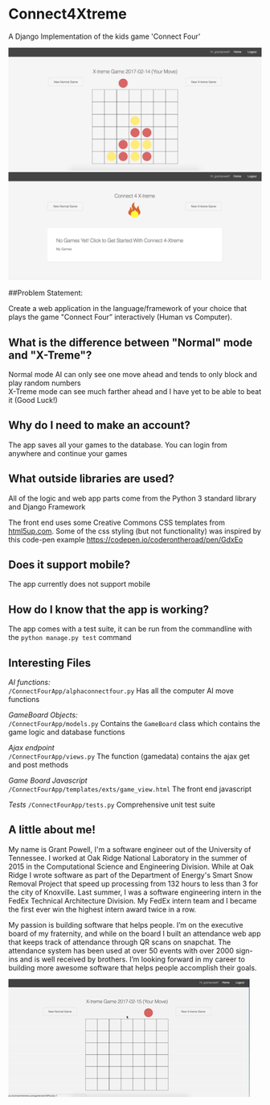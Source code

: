 # Connect4Xtreme
A Django Implementation of the kids game 'Connect Four'

![Alt text](/samplepics/maingame.png?raw=true "Game Screen")
![Alt text](/samplepics/homescreen.png?raw=true "Home Screen")

##Problem Statement: 

Create a web application in the language/framework of your choice that plays the game "Connect Four” interactively (Human vs Computer). 

## What is the difference between "Normal" mode and "X-Treme"?

Normal mode AI can only see one move ahead and tends to only block and play random numbers  
X-Treme mode can see much farther ahead and I have yet to be able to beat it (Good Luck!)

## Why do I need to make an account?

The app saves all your games to the database. You can login from anywhere and continue your games

## What outside libraries are used?

All of the logic and web app parts come from the Python 3 standard library and Django Framework

The front end uses some Creative Commons CSS templates from [html5up.com](html5up.com). Some of the css styling
(but not functionality) was inspired by this code-pen example https://codepen.io/coderontheroad/pen/GdxEo

## Does it support mobile?

The app currently does not support mobile

## How do I know that the app is working?

The app comes with a test suite, it can be run from the commandline with the `python manage.py test` command

##  Interesting Files

*AI functions:*  
`/ConnectFourApp/alphaconnectfour.py`
Has all the computer AI move functions

*GameBoard Objects:*  
`/ConnectFourApp/models.py`
Contains the `GameBoard` class which contains the game logic and database functions

*Ajax endpoint*  
`/ConnectFourApp/views.py`
The function (gamedata) contains the ajax get and post methods  

*Game Board Javascript*  
`/ConnectFourApp/templates/exts/game_view.html`
The front end javascript

*Tests*
`/ConnectFourApp/tests.py`
Comprehensive unit test suite

## A little about me!

My name is Grant Powell, I'm a software engineer out of the University of Tennessee. I worked at Oak Ridge National Laboratory in the summer of 2015 in the Computational Science and Engineering Division. While at Oak Ridge I wrote software as part of the Department of Energy's
Smart Snow Removal Project that speed up processing from 132 hours to less than 3 for the city of Knoxville. Last summer,  I was a software engineering intern in the FedEx Technical Architecture Division. My FedEx intern team and I became the first ever win the highest intern award twice in a row. 

My passion is building software that helps people. I’m on the executive board of my fraternity, and while on the board I built an attendance web app that keeps track of attendance through QR scans on snapchat. The attendance system has been used at over 50 events with over 2000 sign-ins and is well received by brothers. I’m looking forward in my career to building more awesome software that helps people accomplish their goals.

![Alt text](/ConnectFourApp/static/assets/images/connect4.gif?raw=true "Game Screen")

